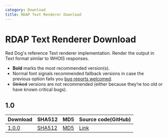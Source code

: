 ```yaml
---
category: Download
title: RDAP Text Renderer Download
---
```


# RDAP Text Renderer Download

Red Dog's reference Text renderer implementation. Render the output in Text format similar to WHOIS responses.

- **Bold** marks the most recommended version(s).
- Normal font signals recommended fallback versions in case the previous option fails you [bug reports welcomed](https://github.com/NICMx/rdap-data-access-api/issues).
- ~~Striked~~ versions are not recommended (either because they’re too old or have known critical bugs).


## 1.0

|Download |SHA512    |MD5    |Source code(GitHub)|
|:--------|:---------|:------|:---------|
|[1.0.0](https://github.com/NICMx/releases/)|[SHA512](https://github.com/NICMx/releases/)|[MD5](https://github.com/NICMx/releases/)|[Link](https://github.com/NICMx/)|

